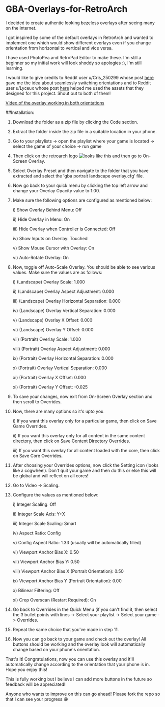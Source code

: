 # GBA-Overlays-for-RetroArch
I decided to create authentic looking bezeless overlays after seeing many on the internet.

I got inspired by some of the default overlays in RetroArch and wanted to implement one which would show different overlays even if you change orientation from horizontal to vertical and vice versa.

I have used PhotoPea and RetroPad Editor to make these. I'm still a beginner so my initial work will look shoddy so apologies :), I'm still learning.

I would like to give credits to Reddit user u/Cris_250299 whose post [here](https://www.reddit.com/r/EmulationOnAndroid/comments/mg9o7e/universal_snessfc_skin_for_retroarch/) gave me the idea about seamlessly switching orientations and to Reddit user u/Lyceux whose post [here](https://www.reddit.com/r/RetroArch/comments/1d9adim/wasnt_a_fan_of_the_existing_overlays_so_i_made_my/) helped me used the assets that they designed for this project. Shout out to both of them! 

[Video of the overlay working in both orientations](https://www.reddit.com/r/RetroArch/comments/1lhkk1i/tried_making_my_own_custom_bezeless_overlay_for/?utm_source=share&utm_medium=web3x&utm_name=web3xcss&utm_term=1&utm_content=share_button)

##Installation:

1. Download the folder as a zip file by clicking the Code section.

2. Extract the folder inside the zip file in a suitable location in your phone.

3. Go to your playlists -> open the playlist where your game is located -> select the game of your choice -> run game

4. Then click on the retroarch logo 
![looks like this](https://github.com/user-attachments/assets/8692b9a1-2046-443a-9104-04bd299ebcbe) and then go to On-Screen Overlay.

5. Select Overlay Preset and then navigate to the folder that you have extracted and select the 'gba portrait landscape overlay.cfg' file.

6. Now go back to your quick menu by clicking the top left arrow and change your Overlay Opacity value to 1.00.

7. Make sure the following options are configured as mentioned below:

   i) Show Overlay Behind Menu: Off

   ii) Hide Overlay in Menu: On

   iii) Hide Overlay when Controller is Connected: Off

   iv) Show Inputs on Overlay: Touched

   v) Show Mouse Cursor with Overlay: On

   vi) Auto-Rotate Overlay: On

9. Now, toggle off Auto-Scale Overlay. You should be able to see various values. Make sure the values are as follows:

   i) (Landscape) Overlay Scale: 1.000

   ii) (Landscape) Overlay Aspect Adjustment: 0.000

   iii) (Landscape) Overlay Horizontal Separation: 0.000

   iv) (Landscape) Overlay Vertical Separation: 0.000

   v) (Landscape) Overlay X Offset: 0.000

   vi) (Landscape) Overlay Y Offset: 0.000

   vii) (Portrait) Overlay Scale: 1.000

   viii) (Portrait) Overlay Aspect Adjustment: 0.000

   ix) (Portrait) Overlay Horizontal Separation: 0.000

   x) (Portrait) Overlay Vertical Separation: 0.000

   xi) (Portrait) Overlay X Offset: 0.000

   xi) (Portrait) Overlay Y Offset: -0.025

10. To save your changes, now exit from On-Screen Overlay section and then scroll to Overrides.

11. Now, there are many options so it's upto you:

    i) If you want this overlay only for a particular game, then click on Save Game Overrides.

    ii) If you want this overlay only for all content in the same content directory, then click on Save Content Directory Overrides.

    iii) If you want this overlay for all content loaded with the core, then click on Save Core Overrides.

12. After choosing your Overrides options, now click the Setting icon (looks like a cogwheel). Don't quit your game and then do this or else this will be global and will reflect on all cores!

13. Go to Video -> Scaling.

14. Configure the values as mentioned below:

    i) Integer Scaling: Off

    ii) Integer Scale Axis: Y+X

    iii) Integer Scale Scaling: Smart

    iv) Aspect Ratio: Config

    v) Config Aspect Ratio: 1.33 (usually will be automatically filled)

    vi) Viewport Anchor Bias X: 0.50

    vii) Viewport Anchor Bias Y: 0.50

    viii) Viewport Anchor Bias X (Portrait Orientation): 0.50

    ix) Viewport Anchor Bias Y (Portrait Orientation): 0.00

    x) Bilinear Filtering: Off

    xi) Crop Overscan (Restart Required): On

15. Go back to Overrides in the Quick Menu (if you can't find it, then select the 3 bullet points with lines -> Select your playlist -> Select your game -> Overrides.

16. Repeat the same choice that you've made in step 11.

17. Now you can go back to your game and check out the overlay! All buttons should be working and the overlay look will automatically change based on your phone's orientation.

That's it! Congratulations, now you can use this overlay and it'll automatically change according to the orientation that your phone is in. Hope you enjoy this!

This is fully working but I believe I can add more buttons in the future so feedback will be appreciated!

Anyone who wants to improve on this can go ahead! Please fork the repo so that I can see your progress 😁


